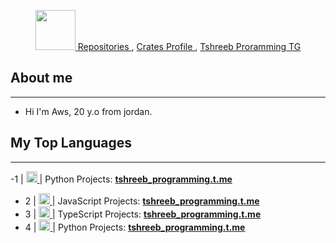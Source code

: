 <p align="center">
    <a href="https://github.com/IceBytes/">
        <img src="https://github.com/images/mona-whisper.gif" alt="" width="64">
    </a>
    <a href="https://github.com/IceBytes?tab=repositories&q=&type=&language=&sort=stargazers">
        Repositories
    </a>
    ,
    <a href="https://crates.io/user/ArabShadows/">
        Crates Profile
    </a>
    ,
    <a href="https://t.me/tshreeb_programming">
        Tshreeb Proramming TG
    </a>
</p>

## About me
---
- Hi I'm Aws, 20 y.o from jordan.

## My Top Languages
---
-1 |  <a href="https://github.com/IceBytes/"> <img src="https://upload.wikimedia.org/wikipedia/commons/thumb/d/d5/Rust_programming_language_black_logo.svg/121px-Rust_programming_language_black_logo.svg.png" width="18"> </a>  | Python Projects: <b>[tshreeb_programming.t.me](https://t.me/tshreeb_programming)</b>
- 2 |  <a href="https://github.com/IceBytes/"> <img src="https://www.computerhope.com/jargon/j/javascript.png"  width="18"> </a>  | JavaScript Projects: <b>[tshreeb_programming.t.me](https://t.me/tshreeb_programming)</b>
- 3 |  <a href="https://github.com/IceBytes/"> <img src="https://upload.wikimedia.org/wikipedia/commons/thumb/4/4c/Typescript_logo_2020.svg/1200px-Typescript_logo_2020.svg.png"  width="18"> </a>  | TypeScript Projects: <b>[tshreeb_programming.t.me](https://t.me/tshreeb_programming)</b>
- 4 |  <a href="https://github.com/IceBytes/"> <img src="https://upload.wikimedia.org/wikipedia/commons/thumb/c/c3/Python-logo-notext.svg/1200px-Python-logo-notext.svg.png"  width="18"> </a>  | Python Projects: <b>[tshreeb_programming.t.me](https://t.me/tshreeb_programming)</b>


